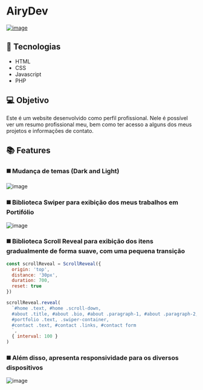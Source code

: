 # AiryDev

<a href="https://airydev.com.br/#home">![image](https://user-images.githubusercontent.com/48057126/131555237-98d45448-f1fd-49ce-b970-b0491bfc1981.png)</a>

## 🚀 Tecnologias

<ul>
  <li>HTML</li>
  <li>CSS</li>
  <li>Javascript</li>
  <li>PHP</li>
</ul>

## 💻 Objetivo

Este é um website desenvolvido como perfil profissional. Nele é possível ver um resumo profissional meu, bem como ter acesso a alguns dos meus projetos e informações de contato.

## 📚 Features

### ◼️ Mudança de temas (Dark and Light)

![image](https://user-images.githubusercontent.com/48057126/131557006-09ee3b27-e960-4777-9ce0-210954356e33.png)

####

### ◼️ Biblioteca Swiper para exibição dos meus trabalhos em Portifólio

![image](https://user-images.githubusercontent.com/48057126/131558013-20584811-ddc7-459b-b374-a4bd641dc480.png)

####

### ◼️ Biblioteca Scroll Reveal para exibição dos itens gradualmente de forma suave, com uma pequena transição

```js
const scrollReveal = ScrollReveal({
  origin: 'top',
  distance: '30px',
  duration: 700,
  reset: true
})

scrollReveal.reveal(
  `#home .text, #home .scroll-down,
  #about .title, #about .bio, #about .paragraph-1, #about .paragraph-2,
  #portfolio .text, .swiper-container,
  #contact .text, #contact .links, #contact form
  `,
  { interval: 100 }
)
```

### ◼️ Além disso, apresenta responsividade para os diversos dispositivos

![image](https://user-images.githubusercontent.com/48057126/131559653-3b12b7f1-46bf-4842-a236-cf76ecad0665.png)
